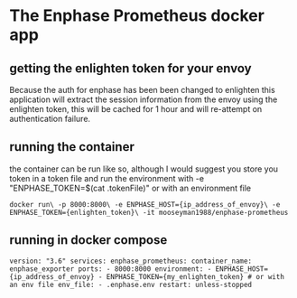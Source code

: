 # The Enphase Prometheus docker app

## getting the enlighten token for your envoy

Because the auth for enphase has been been changed to enlighten
this application will extract the session information from the envoy using the enlighten token,
this will be cached for 1 hour and will re-attempt on authentication failure.

## running the container

the container can be run like so, although I would suggest you store you token in a token file and
run the environment with -e "ENPHASE_TOKEN=$(cat .tokenFile)" or with an environment file

`
docker run\
 -p 8000:8000\
 -e ENPHASE_HOST={ip_address_of_envoy}\
 -e ENPHASE_TOKEN={enlighten_token}\
 -it mooseyman1988/enphase-prometheus
`

## running in docker compose

`
version: "3.6"
services:
  enphase_prometheus:
    container_name: enphase_exporter
    ports:
      - 8000:8000
    environment:
      - ENPHASE_HOST={ip_address_of_envoy}
      - ENPHASE_TOKEN={my_enlighten_token}
    # or with an env file
    env_file:
      - .enphase.env
    restart: unless-stopped
`


